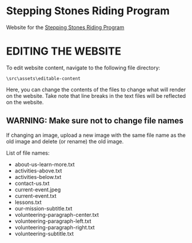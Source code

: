 # Stepping Stones Riding Program

Website for the [Stepping Stones Riding Program](https://maps.app.goo.gl/FuUYfudwWenJe86P6)

# EDITING THE WEBSITE

To edit website content, navigate to the following file directory:

```
\src\assets\editable-content
```

Here, you can change the contents of the files to change what will render on the website. Take note that line breaks in the text files will be reflected on the website.

## **WARNING:** Make sure not to change file names

If changing an image, upload a new image with the same file name as the old image and delete (or rename) the old image.

List of file names:

- about-us-learn-more.txt
- activities-above.txt
- activities-below.txt
- contact-us.txt
- current-event.jpeg
- current-event.txt
- lessons.txt
- our-mission-subtitle.txt
- volunteering-paragraph-center.txt
- volunteering-paragraph-left.txt
- volunteering-paragraph-right.txt
- volunteering-subtitle.txt

